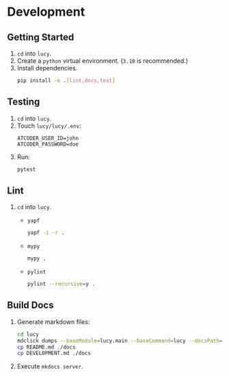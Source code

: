 # Development

## Getting Started

1. `cd` into `lucy`.
2. Create a `python` virtual environment. (`3.10` is recommended.)
3. Install dependencies.
    ```bash
    pip install -e .[lint,docs,test]
    ```

## Testing
1. `cd` into `lucy`.
2. Touch `lucy/lucy/.env`:
    ```
    ATCODER_USER_ID=john
    ATCODER_PASSWORD=doe
    ```
3. Run:
    ```bash
    pytest
    ```


## Lint
1. `cd` into `lucy`.
    - `yapf`
        ```bash
        yapf -i -r .
        ```

    - `mypy`
        ```bash
        mypy .
        ```
    
    - `pylint`
        ```bash
        pylint --recursive=y .
        ```

## Build Docs
1. Generate markdown files:
    ```bash
    cd lucy
    mdclick dumps --baseModule=lucy.main --baseCommand=lucy --docsPath=./docs/commands
    cp README.md ./docs
    cp DEVELOPMENT.md ./docs
    ```
2. Execute `mkdocs server`.

